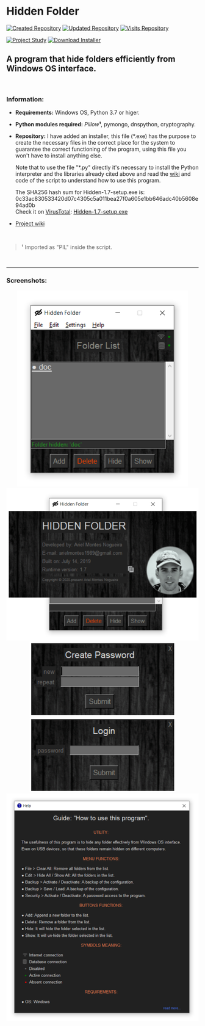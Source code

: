 # Hidden Folder

[![Created Repository](https://badges.pufler.dev/created/Ariel-MN/Hidden_Folder)](https://github.com/Ariel-MN/Hidden_Folder/)
[![Updated Repository](https://badges.pufler.dev/updated/Ariel-MN/Hidden_Folder)](https://github.com/Ariel-MN/Hidden_Folder/)
[![Visits Repository](https://badges.pufler.dev/visits/Ariel-MN/Hidden_Folder)](https://github.com/Ariel-MN/Hidden_Folder/)

[![Project Study](https://img.shields.io/badge/project-study-informational)](https://montesariel.com/portfolio/project-2)
[![Download Installer](https://img.shields.io/badge/download-installer-green)](https://github.com/Ariel-MN/Hidden_Folder/raw/master/Hidden-1.7-setup.exe)

## A program that hide folders efficiently from Windows OS interface.

<br>

### Information:

- **Requirements:** Windows OS, Python 3.7 or higer.

- **Python modules required:** _Pillow_**¹**, pymongo, dnspython, cryptography.

- **Repository:** I have added an installer, this file (\*.exe) has the purpose to create the necessary files in the correct place for the system to guarantee the correct functioning of the program, using this file you won't have to install anything else. <br>

  Note that to use the file "\*.py" directly it's necessary to install the Python interpreter and the libraries already cited above and read the [wiki](https://github.com/Ariel-MN/Hidden_Folder/wiki) and code of the script to understand how to use this program.

  The SHA256 hash sum for Hidden-1.7-setup.exe is:
  <br>
  0c33ac830533420d07c4305c5a011bea27f0a605e1bb646adc40b5608e94ad0b
  <br>
  Check it on [VirusTotal](https://www.virustotal.com): [Hidden-1.7-setup.exe](https://www.virustotal.com/gui/file/0c33ac830533420d07c4305c5a011bea27f0a605e1bb646adc40b5608e94ad0b/detection)

- [Project wiki](https://github.com/Ariel-MN/Hidden_Folder/wiki)

<br>

> **¹** Imported as "PIL" inside the script.

<br>

<hr>

### Screenshots:

<p align="center">
  <img src="docs/Screenshot_1.png" alt="Screenshot">
  
  <br>
  
  <img src="docs/Screenshot_2.png" alt="Screenshot">
   
  <br>
  
  <img src="docs/Screenshot_3.png" alt="Screenshot">
  
  <img src="docs/Screenshot_4.png" alt="Screenshot">
     
  <br>
  
  <img src="docs/Screenshot_5.png" alt="Screenshot">
</p>
